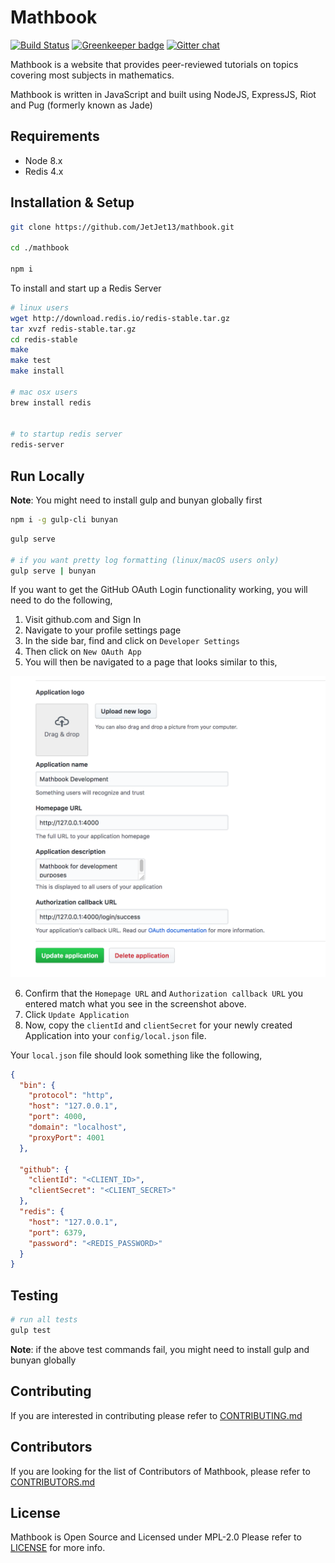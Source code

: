 # Mathbook

[![Build Status](https://travis-ci.org/JetJet13/mathbook.svg?branch=develop)](https://travis-ci.org/JetJet13/mathbook)
[![Greenkeeper badge](https://badges.greenkeeper.io/JetJet13/mathbook.svg)](https://greenkeeper.io/)
[![Gitter chat](https://badges.gitter.im/gitterHQ/gitter.png)](https://gitter.im/mathbook-chat/Lobby)

Mathbook is a website that provides peer-reviewed tutorials on topics covering most subjects in mathematics.

Mathbook is written in JavaScript and built using NodeJS, ExpressJS, Riot and Pug (formerly known as Jade)

## Requirements

* Node 8.x
* Redis 4.x

## Installation & Setup

```bash
git clone https://github.com/JetJet13/mathbook.git

cd ./mathbook

npm i
```

To install and start up a Redis Server

```bash
# linux users
wget http://download.redis.io/redis-stable.tar.gz
tar xvzf redis-stable.tar.gz
cd redis-stable
make
make test
make install

# mac osx users
brew install redis


# to startup redis server
redis-server
```

## Run Locally

**Note**: You might need to install gulp and bunyan globally first

```bash
npm i -g gulp-cli bunyan
```

```bash
gulp serve

# if you want pretty log formatting (linux/macOS users only)
gulp serve | bunyan
```

If you want to get the GitHub OAuth Login functionality working, you will need to do the following,

1. Visit github.com and Sign In
2. Navigate to your profile settings page
3. In the side bar, find and click on `Developer Settings`
4. Then click on `New OAuth App`
5. You will then be navigated to a page that looks similar to this,

![screenshot](./setting-up-mathbook-app.png)

6. Confirm that the `Homepage URL` and `Authorization callback URL` you entered match what you see in the screenshot
   above.
7. Click `Update Application`
8. Now, copy the `clientId` and `clientSecret` for your newly created Application into your `config/local.json` file.

Your `local.json` file should look something like the following,

```json
{
  "bin": {
    "protocol": "http",
    "host": "127.0.0.1",
    "port": 4000,
    "domain": "localhost",
    "proxyPort": 4001
  },

  "github": {
    "clientId": "<CLIENT_ID>",
    "clientSecret": "<CLIENT_SECRET>"
  },
  "redis": {
    "host": "127.0.0.1",
    "port": 6379,
    "password": "<REDIS_PASSWORD>"
  }
}
```

## Testing

```bash
# run all tests
gulp test
```

**Note**: if the above test commands fail, you might need to install gulp and bunyan globally

## Contributing

If you are interested in contributing please refer to [CONTRIBUTING.md](./CONTRIBUTING.md)

## Contributors

If you are looking for the list of Contributors of Mathbook, please refer to [CONTRIBUTORS.md](./CONTRIBUTORS.md)

## License

Mathbook is Open Source and Licensed under MPL-2.0 Please refer to [LICENSE](./LICENSE) for more info.
